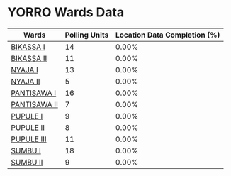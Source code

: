 
# YORRO Wards Data

| Wards | Polling Units | Location Data Completion (%) |
| ---- | ----- | ------- |
| [BIKASSA I](./wards/19302-bikassa-i) | 14 | 0.00% |
| [BIKASSA II](./wards/19303-bikassa-ii) | 11 | 0.00% |
| [NYAJA I](./wards/19304-nyaja-i) | 13 | 0.00% |
| [NYAJA II](./wards/19305-nyaja-ii) | 5 | 0.00% |
| [PANTISAWA I](./wards/19306-pantisawa-i) | 16 | 0.00% |
| [PANTISAWA II](./wards/19307-pantisawa-ii) | 7 | 0.00% |
| [PUPULE I](./wards/19308-pupule-i) | 9 | 0.00% |
| [PUPULE II](./wards/19309-pupule-ii) | 8 | 0.00% |
| [PUPULE III](./wards/19310-pupule-iii) | 11 | 0.00% |
| [SUMBU I](./wards/19311-sumbu-i) | 18 | 0.00% |
| [SUMBU II](./wards/19312-sumbu-ii) | 9 | 0.00% |




